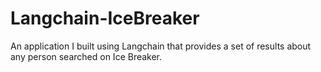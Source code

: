 # Langchain-IceBreaker
An application I built using Langchain that provides a set of results about any person searched on Ice Breaker.
